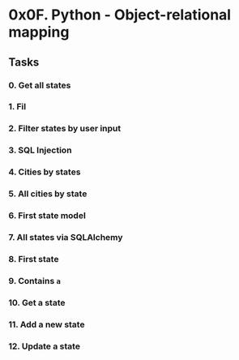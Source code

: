 # 0x0F. Python - Object-relational mapping

## Tasks

### 0. Get all states

### 1. Fil

### 2. Filter states by user input

### 3. SQL Injection

### 4. Cities by states

### 5. All cities by state

### 6. First state model

### 7. All states via SQLAlchemy

### 8. First state

### 9. Contains `a`

### 10. Get a state

### 11. Add a new state

### 12. Update a state
